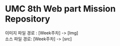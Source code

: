 # **UMC 8th Web part Mission Repository**

이미지 파일 경로 : [Week주차] -> [Img]  
소스 파일 경로: [Week주차] -> [src]  
